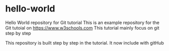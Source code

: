 # hello-world
Hello World repository for Git tutorial
This is an example repository for the Git tutoial on https://www.w3schools.com
This tutorial mainly focus on git step by step

This repository is built step by step in the tutorial.
It now include with gitHub
